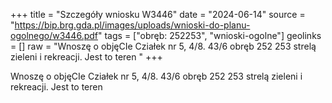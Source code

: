 +++
title = "Szczegóły wniosku W3446"
date = "2024-06-14"
source = "https://bip.brg.gda.pl/images/uploads/wnioski-do-planu-ogolnego/w3446.pdf"
tags = ["obręb: 252253", "wnioski-ogolne"]
geolinks = []
raw = "Wnoszę o objęCIe Cziałek nr 5, 4/8. 43/6 obręb 252 253 strelą zieleni i rekreacji. Jest to teren "
+++

Wnoszę o objęCIe Cziałek nr 5, 4/8. 43/6 obręb 252 253 strelą zieleni i rekreacji. Jest to teren



